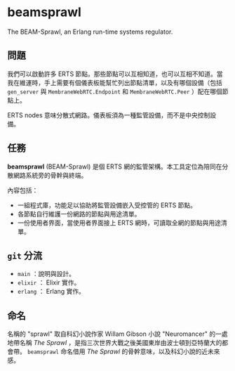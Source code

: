 # beamsprawl
The BEAM-Sprawl, an Erlang run-time systems regulator.

## 問題
我們可以啟動許多 ERTS 節點。那些節點可以互相知道，也可以互相不知道。當我在維運時，手上需要有個儀表板能幫忙列出節點清單，以及有哪個設備（包括 `gen_server` 與 `MembraneWebRTC.Endpoint` 和 `MembraneWebRTC.Peer` ）配在哪個節點上。

ERTS nodes 意味分散式網路。儀表板須為一種監管設備，而不是中央控制設備。

## 任務
**beamsprawl** (BEAM-Sprawl) 是個 ERTS 網的監管架構。本工具定位為陪同在分散網路系統旁的骨幹與終端。

內容包括：

- 一組程式庫，功能足以協助將監管設備嵌入受控管的 ERTS 節點。
- 各節點自行維護一份網路的節點與用途清單。
- 一份使用者界面，當使用者界面接上 ERTS 網時，可讀取全網的節點與用途清單。

## `git` 分流
- `main` ：說明與設計。
- `elixir` ： Elixir 實作。
- `erlang` ： Erlang 實作。

## 命名
名稱的 "sprawl" 取自科幻小說作家 Willam Gibson 小說 "Neuromancer" 的一處地帶名稱 *The Sprawl* ，是指三次世界大戰之後美國東岸由波士頓到亞特蘭大的都會帶。 `beamsprawl` 命名借用 *The Sprawl* 的骨幹意味，以及科幻小說的近未來感。
